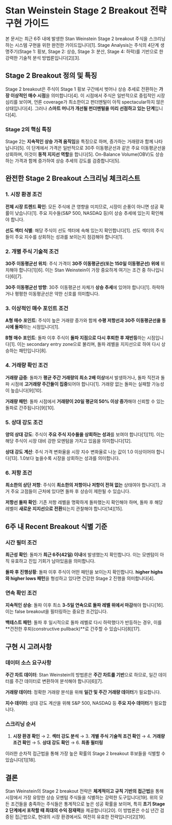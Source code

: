 # Stan Weinstein Stage 2 Breakout 전략 구현 가이드

본 문서는 최근 6주 내에 발생한 Stan Weinstein Stage 2 breakout 주식을 스크리닝하는 시스템 구현을 위한 완전한 가이드입니다[1]. Stage Analysis는 주식의 4단계 생명주기(Stage 1: 횡보, Stage 2: 상승, Stage 3: 분산, Stage 4: 하락)를 기반으로 한 강력한 기술적 분석 방법론입니다[2][3].

## Stage 2 Breakout 정의 및 특징

Stage 2 breakout은 주식이 Stage 1 횡보 구간에서 벗어나 상승 추세로 전환하는 **가장 이상적인 매수 시점**을 의미합니다[4]. 이 시점에서 주식은 일반적으로 중립적인 시장 심리를 보이며, 언론 coverage가 최소한이고 펀더멘털이 아직 spectacular하지 않은 상태입니다[4]. 그러나 **스마트 머니가 개선될 펀더멘털을 미리 선점하고 있는 단계**입니다[4].

### Stage 2의 핵심 특징

Stage 2는 **지속적인 상승 가격 움직임**을 특징으로 하며, 증가하는 거래량과 함께 나타납니다[5]. 이 단계에서 가격은 일반적으로 30주 이동평균선과 같은 주요 이동평균선을 상회하며, 이것이 **동적 지지선 역할**을 합니다[5]. On-Balance Volume(OBV)도 상승하는 가격과 함께 증가하여 상승 추세의 강도를 검증합니다[5].

## 완전한 Stage 2 Breakout 스크리닝 체크리스트

### 1. 시장 환경 조건

**전체 시장 트렌드 확인**: 모든 주식에 큰 영향을 미치므로, 시장이 순풍이 아니면 성공 확률이 낮습니다[1]. 주요 지수들(S&P 500, NASDAQ 등)이 상승 추세에 있는지 확인해야 합니다.

**선도 섹터 식별**: 해당 주식이 선도 섹터에 속해 있는지 확인합니다[1]. 선도 섹터의 주식들이 주요 지수를 상회하는 성과를 보이는지 점검해야 합니다[1].

### 2. 개별 주식 기술적 조건

**30주 이동평균선 위치**: 주식 가격이 **30주 이동평균선(또는 150일 이동평균선) 위에** 위치해야 합니다[1][6]. 이는 Stan Weinstein이 가장 중요하게 여기는 조건 중 하나입니다[6][7].

**30주 이동평균선 방향**: 30주 이동평균선 자체가 **상승 추세**에 있어야 합니다[1]. 하락하거나 평평한 이동평균선은 약한 신호를 의미합니다.

### 3. 이상적인 매수 포인트 조건

**A형 매수 포인트**: 주식이 높은 거래량 증가와 함께 **수평 저항선과 30주 이동평균선을 동시에 돌파**하는 시점입니다[1].

**B형 매수 포인트**: 돌파 이후 주식이 **돌파 지점으로 다시 후퇴한 후 재반등**하는 시점입니다[1]. 이는 secondary entry zone으로 불리며, 돌파 레벨을 지지선으로 하여 다시 상승하는 패턴입니다[8].

### 4. 거래량 확인 조건

**거래량 급증**: 돌파가 **평균 주간 거래량의 최소 2배 이상**에서 발생하거나, 돌파 직전과 돌파 시점에 **고거래량 주간들이 집중**되어야 합니다[1]. 거래량 없는 돌파는 실패할 가능성이 높습니다[9][10].

**거래량 패턴**: 돌파 시점에서 **거래량이 20일 평균의 50% 이상 증가**해야 신뢰할 수 있는 돌파로 간주됩니다[9][10].

### 5. 상대 강도 조건

**양의 상대 강도**: 주식이 **주요 주식 지수들을 상회하는 성과**를 보여야 합니다[1][11]. 이는 해당 주식이 시장 대비 강한 모멘텀을 가지고 있음을 의미합니다[12].

**상대 강도 계산**: 주식 가격 변화율을 시장 지수 변화율로 나눈 값이 1.0 이상이어야 합니다[13]. 1.0보다 높을수록 시장을 상회하는 성과를 의미합니다.

### 6. 저항 조건

**최소한의 상단 저항**: 주식이 **최소한의 저항이나 저항이 전혀 없는** 상태여야 합니다[1]. 과거 주요 고점들이 근처에 있다면 돌파 후 상승이 제한될 수 있습니다.

**저항선 돌파 확인**: 기존 저항 레벨을 명확하게 돌파했는지 확인해야 하며, 돌파 후 해당 레벨이 **새로운 지지선으로 전환**되는지 관찰해야 합니다[14][15].

## 6주 내 Recent Breakout 식별 기준

### 시간 필터 조건

**최근성 확인**: 돌파가 **최근 6주(42일) 이내**에 발생했는지 확인합니다. 이는 모멘텀이 아직 유효하고 진입 기회가 남아있음을 의미합니다.

**돌파 후 진행상황**: 돌파 이후 주식이 어떤 패턴을 보이는지 확인합니다. **higher highs와 higher lows 패턴**을 형성하고 있다면 건강한 Stage 2 진행을 의미합니다[4].

### 연속 확인 조건

**지속적인 상승**: 돌파 이후 최소 **3-5일 연속으로 돌파 레벨 위에서 마감**해야 합니다[16]. 이는 false breakout을 필터링하는 중요한 조건입니다.

**백테스트 패턴**: 돌파 후 일시적으로 돌파 레벨로 다시 하락했다가 반등하는 경우, 이를 **건전한 후퇴(constructive pullback)**로 간주할 수 있습니다[8][17].

## 구현 시 고려사항

### 데이터 소스 요구사항

**주간 차트 데이터**: Stan Weinstein의 방법론은 **주간 차트를 기반**으로 하므로, 일간 데이터를 주간 데이터로 변환하여 분석해야 합니다[6][7].

**거래량 데이터**: 정확한 거래량 분석을 위해 **일간 및 주간 거래량 데이터**가 필요합니다.

**지수 데이터**: 상대 강도 계산을 위해 S&P 500, NASDAQ 등 **주요 지수 데이터**가 필요합니다.

### 스크리닝 순서

1. **시장 환경 확인** → 2. **섹터 강도 분석** → 3. **개별 주식 기술적 조건 확인** → 4. **거래량 조건 확인** → 5. **상대 강도 확인** → 6. **최종 필터링**

이러한 순차적 접근법을 통해 가장 높은 확률의 Stage 2 breakout 후보들을 식별할 수 있습니다[1][18].

## 결론

Stan Weinstein의 Stage 2 breakout 전략은 **체계적이고 규칙 기반의 접근법**을 통해 시장에서 가장 유망한 상승 모멘텀 주식들을 식별하는 강력한 도구입니다[19]. 위의 모든 조건들을 충족하는 주식들은 통계적으로 높은 성공 확률을 보이며, 특히 **초기 Stage 2 단계에서 포착할 때 최대의 수익 잠재력**을 제공합니다[20]. 이 방법론은 수십 년간 검증된 접근법으로, 현대의 시장 환경에서도 여전히 유효한 전략입니다[2][19].